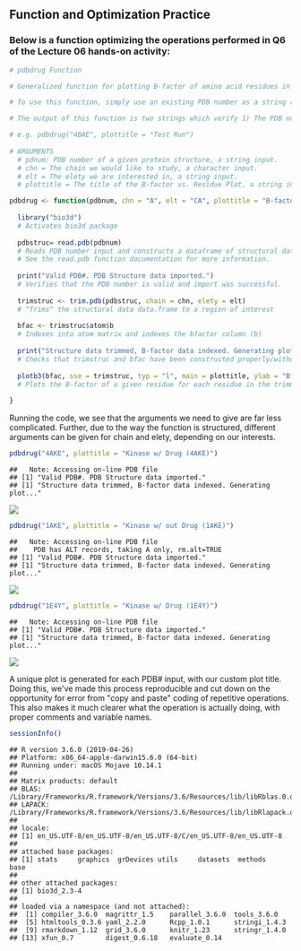 Function and Optimization Practice
----------------------------------

### Below is a function optimizing the operations performed in Q6 of the Lecture 06 hands-on activity:

``` r
# pdbdrug Function

# Generalized function for plotting B-factor of amino acid residues in specific protein structures, utilizing the bio3d package. This function takes a PDB number of a protein structure and uses that protein structure's structural data to generate a plot. Additional arguments are listed to specify chain, elety, and the title of the resultant plot. 

# To use this function, simply use an existing PDB number as a string argument. Other arguments can be left default or specified as desired. 

# The output of this function is two strings which verify 1) The PDB number is valid and its data can be extracted, and 2) That the data.frame of structural data has been trimmed to the region of interest, and that the B-factor data has been indexed properly; most importantly, a line plot of the B-factor vs. Residue in the protein structure.

# e.g. pdbdrug("4BAE", plottitle = "Test Run")
  
# ARGUMENTS
  # pdnum: PDB number of a given protein structure, a string input.
  # chn = The chain we would like to study, a character input.
  # elt = The elety we are interested in, a string input.
  # plottitle = The title of the B-factor vs. Residue Plot, a string input.

pdbdrug <- function(pdbnum, chn = "A", elt = "CA", plottitle = "B-factor vs. Residue Plot"){
  
  library("bio3d") 
  # Activates bio3d package
  
  pdbstruc= read.pdb(pdbnum)
  # Reads PDB number input and constructs a dataframe of structural data. 
  # See the read.pdb function documentation for more information.
  
  print("Valid PDB#. PDB Structure data imported.") 
  # Verifies that the PDB number is valid and import was successful. 
  
  trimstruc <- trim.pdb(pdbstruc, chain = chn, elety = elt) 
  # "Trims" the structural data data.frame to a region of interest
  
  bfac <- trimstruc$atom$b 
  # Indexes into atom matrix and indexes the bfactor column (b)
  
  print("Structure data trimmed, B-factor data indexed. Generating plot...") 
  # Checks that trimstruc and bfac have been constructed properly/without error.
  
  plotb3(bfac, sse = trimstruc, typ = "l", main = plottitle, ylab = "Bfactor") 
  # Plots the B-factor of a given residue for each residue in the trimmed structure.
  
}
```

Running the code, we see that the arguments we need to give are far less complicated. Further, due to the way the function is structured, different arguments can be given for chain and elety, depending on our interests.

``` r
pdbdrug("4AKE", plottitle = "Kinase w/ Drug (4AKE)")
```

    ##   Note: Accessing on-line PDB file
    ## [1] "Valid PDB#. PDB Structure data imported."
    ## [1] "Structure data trimmed, B-factor data indexed. Generating plot..."

![](Lecture06HW_MattDemelo_ProteinDI_files/figure-markdown_github/unnamed-chunk-2-1.png)

``` r
pdbdrug("1AKE", plottitle = "Kinase w/ out Drug (1AKE)")
```

    ##   Note: Accessing on-line PDB file
    ##    PDB has ALT records, taking A only, rm.alt=TRUE
    ## [1] "Valid PDB#. PDB Structure data imported."
    ## [1] "Structure data trimmed, B-factor data indexed. Generating plot..."

![](Lecture06HW_MattDemelo_ProteinDI_files/figure-markdown_github/unnamed-chunk-2-2.png)

``` r
pdbdrug("1E4Y", plottitle = "Kinase w/ Drug (1E4Y)")
```

    ##   Note: Accessing on-line PDB file
    ## [1] "Valid PDB#. PDB Structure data imported."
    ## [1] "Structure data trimmed, B-factor data indexed. Generating plot..."

![](Lecture06HW_MattDemelo_ProteinDI_files/figure-markdown_github/unnamed-chunk-2-3.png)

A unique plot is generated for each PDB\# input, with our custom plot title. Doing this, we've made this process reproducible and cut down on the opportunity for error from "copy and paste" coding of repetitive operations. This also makes it much clearer what the operation is actually doing, with proper comments and variable names.

``` r
sessionInfo()
```

    ## R version 3.6.0 (2019-04-26)
    ## Platform: x86_64-apple-darwin15.6.0 (64-bit)
    ## Running under: macOS Mojave 10.14.1
    ## 
    ## Matrix products: default
    ## BLAS:   /Library/Frameworks/R.framework/Versions/3.6/Resources/lib/libRblas.0.dylib
    ## LAPACK: /Library/Frameworks/R.framework/Versions/3.6/Resources/lib/libRlapack.dylib
    ## 
    ## locale:
    ## [1] en_US.UTF-8/en_US.UTF-8/en_US.UTF-8/C/en_US.UTF-8/en_US.UTF-8
    ## 
    ## attached base packages:
    ## [1] stats     graphics  grDevices utils     datasets  methods   base     
    ## 
    ## other attached packages:
    ## [1] bio3d_2.3-4
    ## 
    ## loaded via a namespace (and not attached):
    ##  [1] compiler_3.6.0  magrittr_1.5    parallel_3.6.0  tools_3.6.0    
    ##  [5] htmltools_0.3.6 yaml_2.2.0      Rcpp_1.0.1      stringi_1.4.3  
    ##  [9] rmarkdown_1.12  grid_3.6.0      knitr_1.23      stringr_1.4.0  
    ## [13] xfun_0.7        digest_0.6.18   evaluate_0.14
